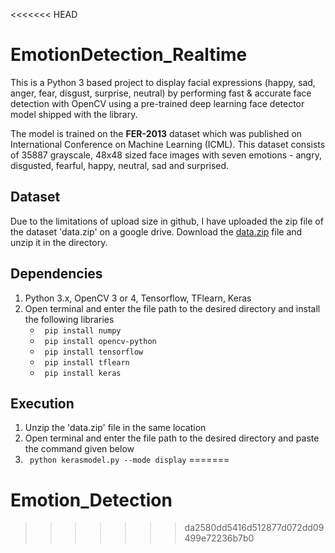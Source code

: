 <<<<<<< HEAD
# EmotionDetection_Realtime
This is a Python 3 based project to display facial expressions (happy, sad, anger, fear, disgust, surprise, neutral) by performing fast & accurate face detection with OpenCV using a pre-trained deep learning face detector model shipped with the library.

The model is trained on the **FER-2013** dataset which was published on International Conference on Machine Learning (ICML). This dataset consists of 35887 grayscale, 48x48 sized face images with seven emotions - angry, disgusted, fearful, happy, neutral, sad and surprised.

## Dataset
Due to the limitations of upload size in github, I have uploaded the zip file of the dataset 'data.zip' on a google drive.
Download the [data.zip](https://drive.google.com/file/d/1yCxHw7aOAPYTVz9VKm2Yax1sxLLtJgWk/view?usp=sharing) file and unzip it in the directory.

## Dependencies

1. Python 3.x, OpenCV 3 or 4, Tensorflow, TFlearn, Keras
2. Open terminal and enter the file path to the desired directory and install the following libraries
   * ``` pip install numpy```
   * ``` pip install opencv-python```
   * ``` pip install tensorflow```
   * ``` pip install tflearn```
   * ``` pip install keras```
   
## Execution

1. Unzip the 'data.zip' file in the same location
2. Open terminal and enter the file path to the desired directory and paste the command given below
3. ``` python kerasmodel.py --mode display```
=======
# Emotion_Detection
>>>>>>> da2580dd5416d512877d072dd09499e72236b7b0
